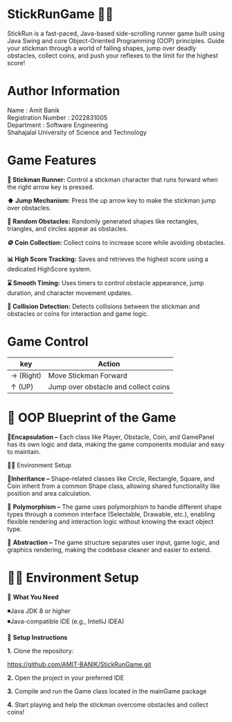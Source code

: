 # StickRunGame 🏃‍♂️
StickRun is a fast-paced, Java-based side-scrolling runner game built using Java Swing and core Object-Oriented Programming (OOP) principles. Guide your stickman through a world of falling shapes, jump over deadly obstacles, collect coins, and push your reflexes to the limit for the highest score!

# Author Information 

Name : Amit Banik        
Registration Number : 2022831005     
Department : Software Engineering    
Shahajalal University of Science and Technology 

# Game Features

 **👤 Stickman Runner:** Control a stickman character that runs forward when the right arrow key is pressed.

**⬆️ Jump Mechanism:** Press the up arrow key to make the stickman jump over obstacles.

**🧱 Random Obstacles:** Randomly generated shapes like rectangles, triangles, and circles appear as obstacles.

**🪙 Coin Collection:** Collect coins to increase score while avoiding obstacles.

**📊 High Score Tracking:** Saves and retrieves the highest score using a dedicated HighScore system.

**⌛ Smooth Timing:** Uses timers to control obstacle appearance, jump duration, and character movement updates.

**🚫 Collision Detection:** Detects collisions between the stickman and obstacles or coins for interaction and game logic.

# Game Control 
|key|Action|
|-|-|
→ (Right) |Move Stickman Forward|
↑ (UP) |Jump over obstacle and collect coins|



# 📐 OOP Blueprint of the Game

🧱**Encapsulation –** Each class like Player, Obstacle, Coin, and GamePanel has its own logic and data, making the game components modular and easy to maintain.

🧑‍💻 Environment Setup

🧬**Inheritance –** Shape-related classes like Circle, Rectangle, Square, and Coin inherit from a common Shape class, allowing shared functionality like position and area calculation.

🔁 **Polymorphism –** The game uses polymorphism to handle different shape types through a common interface (Selectable, Drawable, etc.), enabling flexible rendering and interaction logic without knowing the exact object type.

🧊 **Abstraction –** The game structure separates user input, game logic, and graphics rendering, making the codebase cleaner and easier to extend.

# 🧑‍💻 Environment Setup

🚀 **What You Need**

 ◾Java JDK 8 or higher                                                                                                                                                                       
 ◾Java-compatible IDE (e.g., IntelliJ IDEA)

🧪 **Setup Instructions**
                                                    
__1.__ Clone the repository:

https://github.com/AMIT-BANIK/StickRunGame.git

__2.__ Open the project in your preferred IDE

__3.__ Compile and run the Game class located in the mainGame package

__4.__ Start playing and help the stickman overcome obstacles and collect coins!


